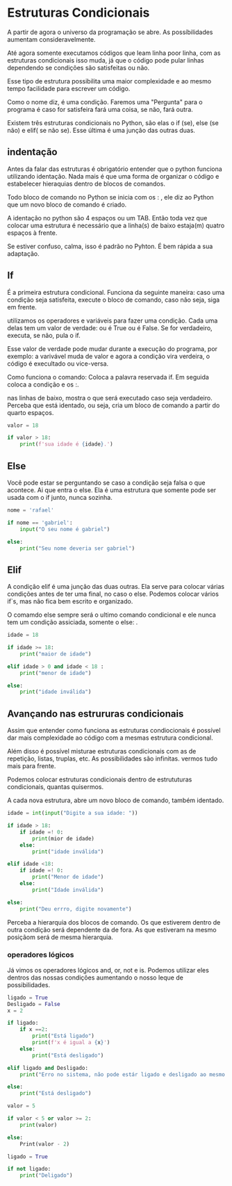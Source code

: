 # Estruturas Condicionais

A partir de agora o universo da programação se abre. As possíbilidades aumentam consideravelmente.

 Até agora somente executamos códigos que leam linha poor linha, com as estruturas condicionais isso muda, já que o código pode pular linhas dependendo se condições são satisfeitas ou não. 

Esse tipo de estrutura possibilita uma maior complexidade e ao mesmo tempo facilidade para escrever um código.

Como o nome diz, é uma condição. Faremos uma "Pergunta" para o programa é caso for satisfeira fará uma coisa, se não, fará outra.

Existem três estruturas condicionais no Python, são elas o if (se), else (se não) e elif( se não se). Esse última é uma junção das outras duas.

## indentação

Antes da falar das estruturas é obrigatório entender que o python funciona utilizando identação. Nada mais é que uma forma de organizar o código e estabelecer hieraquias dentro de blocos de comandos.

Todo bloco de comando no Python se inicia com os : , ele diz ao Python que um novo bloco de comando é criado.

A identação no python são 4 espaços ou um TAB. Então toda vez que colocar uma estrutura é necessário que a linha(s) de baixo estaja(m) quatro espaços à frente.

Se estiver confuso, calma, isso é padrão no Pyhton. É bem rápida a sua adaptação.

## If

É a primeira estrutura condicional. Funciona da seguinte maneira: caso uma condição seja satisfeita, execute o bloco de comando, caso não seja, siga em frente.

utilizamos os operadores e variáveis para fazer uma condição. Cada uma delas tem um valor de verdade: ou é True ou é False. Se for verdadeiro, executa, se não, pula o if. 

Esse valor de verdade pode mudar durante a execução do programa, por exemplo: a varivável muda de valor e agora a condição vira verdeira, o código é execultado ou vice-versa.

Como funciona o comando: Coloca a palavra reservada if. Em seguida coloca a condição e os :.

nas linhas de baixo, mostra o que será executado caso seja verdadeiro. Perceba que está identado, ou seja, cria um bloco de comando a partir do quarto espaços.

```python
valor = 18

if valor > 18:
    print(f'sua idade é {idade}.')
```

## Else

Você pode estar se perguntando se caso a condição seja falsa o que acontece. Ai que entra o else. Ela é uma estrutura que somente pode ser usada com o if junto, nunca sozinha.

```python
nome = 'rafael'

if nome == 'gabriel':
    input("O seu nome é gabriel")

else:
    print("Seu nome deveria ser gabriel")
```

## Elif

A condição elif é uma junção das duas outras. Ela serve para colocar várias condições antes de ter uma final, no caso o else. Podemos colocar vários if`s, mas não fica bem escrito e organizado.

O comamdo else sempre será o ultimo comando condicional e ele nunca tem um condição assiciada, somente o else: . 

```Python
idade = 18

if idade >= 18:
    print("maior de idade")

elif idade > 0 and idade < 18 :
    print("menor de idade")

else:
    print("idade inválida")
```

## Avançando nas estrururas condicionais

Assim que entender como funciona as estruturas condiocionais é possível dar mais complexidade ao código com a mesmas estrutura condicional. 

Além disso é possível misturae estruturas condicionais com as de repetição, listas, truplas, etc. As possibilidades são infinitas. vermos tudo mais para frente.

Podemos colocar estruturas condicionais dentro de estrututuras condicionais, quantas quisermos.

A cada nova estrutura, abre um novo bloco de comando, também identado.

```Python
idade = int(input("Digite a sua idade: "))

if idade > 18:
    if idade =! 0:
        print(mior de idade)
    else:
        print("idade inválida")

elif idade <18:
    if idade =! 0:
        print("Menor de idade")
    else:
        print("Idade inválida")

else:
    print("Deu errro, digite novamente")
```

Perceba a hierarquia dos blocos de comando. Os que estiverem dentro de outra condição será dependente da de fora. As que estiveram na mesmo posiçãom será de mesma hierarquia.

### operadores lógicos

Já vimos os operadores lógicos and, or, not e is. Podemos utilizar eles dentros das nossas condições aumentando o nosso leque de possibilidades.

```Python
ligado = True
Desligado = False
x = 2

if ligado:
    if x ==2:
        print("Está ligado")
        print(f'x é igual a {x}')
    else:
        print("Está desligado")

elif ligado and Desligado:
    print("Erro no sistema, não pode estár ligado e desligado ao mesmo tempo!!!")

else:
    print("Está desligado")
```

```Python
valor = 5

if valor < 5 or valor >= 2:
    print(valor)

else:
    Print(valor - 2)
```

```Python
ligado = True

if not ligado:
    print("Deligado")
```
